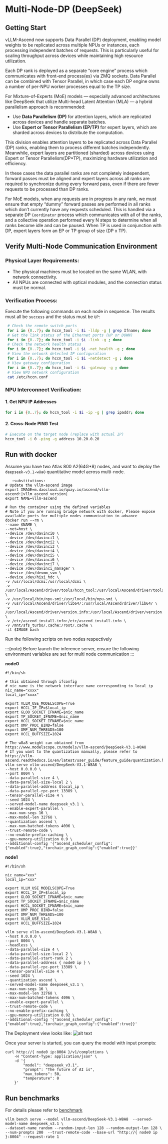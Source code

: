 # Multi-Node-DP (DeepSeek)

## Getting Start
vLLM-Ascend now supports Data Parallel (DP) deployment, enabling model weights to be replicated across multiple NPUs or instances, each processing independent batches of requests. This is particularly useful for scaling throughput across devices while maintaining high resource utilization.

Each DP rank is deployed as a separate “core engine” process which communicates with front-end process(es) via ZMQ sockets. Data Parallel can be combined with Tensor Parallel, in which case each DP engine owns a number of per-NPU worker processes equal to the TP size.

For Mixture-of-Experts (MoE) models — especially advanced architectures like DeepSeek that utilize Multi-head Latent Attention (MLA) — a hybrid parallelism approach is recommended:

- Use **Data Parallelism (DP)** for attention layers, which are replicated across devices and handle separate batches.
- Use **Expert or Tensor Parallelism (EP/TP)** for expert layers, which are sharded across devices to distribute the computation.

This division enables attention layers to be replicated across Data Parallel (DP) ranks, enabling them to process different batches independently. Meanwhile, expert layers are partitioned (sharded) across devices using Expert or Tensor Parallelism(DP*TP), maximizing hardware utilization and efficiency.

In these cases the data parallel ranks are not completely independent, forward passes must be aligned and expert layers across all ranks are required to synchronize during every forward pass, even if there are fewer requests to be processed than DP ranks.

For MoE models, when any requests are in progress in any rank, we must ensure that empty “dummy” forward passes are performed in all ranks which don’t currently have any requests scheduled. This is handled via a separate DP `Coordinator` process which communicates with all of the ranks, and a collective operation performed every N steps to determine when all ranks become idle and can be paused. When TP is used in conjunction with DP, expert layers form an EP or TP group of size (DP x TP).

## Verify Multi-Node Communication Environment

### Physical Layer Requirements:

- The physical machines must be located on the same WLAN, with network connectivity.
- All NPUs are connected with optical modules, and the connection status must be normal.

### Verification Process:

Execute the following commands on each node in sequence. The results must all be `success` and the status must be `UP`:

```bash
 # Check the remote switch ports
 for i in {0..7}; do hccn_tool -i $i -lldp -g | grep Ifname; done 
 # Get the link status of the Ethernet ports (UP or DOWN)
 for i in {0..7}; do hccn_tool -i $i -link -g ; done
 # Check the network health status
 for i in {0..7}; do hccn_tool -i $i -net_health -g ; done
 # View the network detected IP configuration
 for i in {0..7}; do hccn_tool -i $i -netdetect -g ; done
 # View gateway configuration
 for i in {0..7}; do hccn_tool -i $i -gateway -g ; done
 # View NPU network configuration
 cat /etc/hccn.conf
```

### NPU Interconnect Verification:
#### 1. Get NPU IP Addresses

```bash
for i in {0..7}; do hccn_tool -i $i -ip -g | grep ipaddr; done
```

#### 2. Cross-Node PING Test

```bash
# Execute on the target node (replace with actual IP)
hccn_tool -i 0 -ping -g address 10.20.0.20
```

## Run with docker
Assume you have two Atlas 800 A2(64G*8) nodes, and want to deploy the `deepseek-v3.1-w8a8` quantitative model across multi-node.

```{code-block} bash
   :substitutions:
# Update the vllm-ascend image
export IMAGE=m.daocloud.io/quay.io/ascend/vllm-ascend:|vllm_ascend_version|
export NAME=vllm-ascend

# Run the container using the defined variables
# Note if you are running bridge network with docker, Please expose available ports for multiple nodes communication in advance
docker run --rm \
--name $NAME \
--net=host \
--device /dev/davinci0 \
--device /dev/davinci1 \
--device /dev/davinci2 \
--device /dev/davinci3 \
--device /dev/davinci4 \
--device /dev/davinci5 \
--device /dev/davinci6 \
--device /dev/davinci7 \
--device /dev/davinci_manager \
--device /dev/devmm_svm \
--device /dev/hisi_hdc \
-v /usr/local/dcmi:/usr/local/dcmi \
-v /usr/local/Ascend/driver/tools/hccn_tool:/usr/local/Ascend/driver/tools/hccn_tool \
-v /usr/local/bin/npu-smi:/usr/local/bin/npu-smi \
-v /usr/local/Ascend/driver/lib64/:/usr/local/Ascend/driver/lib64/ \
-v /usr/local/Ascend/driver/version.info:/usr/local/Ascend/driver/version.info \
-v /etc/ascend_install.info:/etc/ascend_install.info \
-v /mnt/sfs_turbo/.cache:/root/.cache \
-it $IMAGE bash
```

Run the following scripts on two nodes respectively

:::{note}
Before launch the inference server, ensure the following environment variables are set for multi node communication
:::

**node0**

```shell
#!/bin/sh

# this obtained through ifconfig
# nic_name is the network interface name corresponding to local_ip
nic_name="xxxx"
local_ip="xxxx"

export VLLM_USE_MODELSCOPE=True
export HCCL_IF_IP=$local_ip
export GLOO_SOCKET_IFNAME=$nic_name
export TP_SOCKET_IFNAME=$nic_name
export HCCL_SOCKET_IFNAME=$nic_name
export OMP_PROC_BIND=false
export OMP_NUM_THREADS=100
export HCCL_BUFFSIZE=1024

# The w8a8 weight can obtained from https://www.modelscope.cn/models/vllm-ascend/DeepSeek-V3.1-W8A8
# If you want to the quantization manually, please refer to https://vllm-ascend.readthedocs.io/en/latest/user_guide/feature_guide/quantization.html
vllm serve vllm-ascend/DeepSeek-V3.1-W8A8 \
--host 0.0.0.0 \
--port 8004 \
--data-parallel-size 4 \
--data-parallel-size-local 2 \
--data-parallel-address $local_ip \
--data-parallel-rpc-port 13389 \
--tensor-parallel-size 4 \
--seed 1024 \
--served-model-name deepseek_v3.1 \
--enable-expert-parallel \
--max-num-seqs 16 \
--max-model-len 32768 \
--quantization ascend \
--max-num-batched-tokens 4096 \
--trust-remote-code \
--no-enable-prefix-caching \
--gpu-memory-utilization 0.9 \
--additional-config '{"ascend_scheduler_config":{"enabled":true},"torchair_graph_config":{"enabled":true}}'
```

**node1**

```shell
#!/bin/sh

nic_name="xxx"
local_ip="xxx"

export VLLM_USE_MODELSCOPE=True
export HCCL_IF_IP=$local_ip
export GLOO_SOCKET_IFNAME=$nic_name
export TP_SOCKET_IFNAME=$nic_name
export HCCL_SOCKET_IFNAME=$nic_name
export OMP_PROC_BIND=false
export OMP_NUM_THREADS=100
export VLLM_USE_V1=1
export HCCL_BUFFSIZE=1024

vllm serve vllm-ascend/DeepSeek-V3.1-W8A8 \
--host 0.0.0.0 \
--port 8004 \
--headless \
--data-parallel-size 4 \
--data-parallel-size-local 2 \
--data-parallel-start-rank 2 \
--data-parallel-address { node0 ip } \
--data-parallel-rpc-port 13389 \
--tensor-parallel-size 4 \
--seed 1024 \
--quantization ascend \
--served-model-name deepseek_v3.1 \
--max-num-seqs 16 \
--max-model-len 32768 \
--max-num-batched-tokens 4096 \
--enable-expert-parallel \
--trust-remote-code \
--no-enable-prefix-caching \
--gpu-memory-utilization 0.92 \
--additional-config '{"ascend_scheduler_config":{"enabled":true},"torchair_graph_config":{"enabled":true}}'
```

The Deployment view looks like:
![alt text](../assets/multi_node_dp_deepseek.png)

Once your server is started, you can query the model with input prompts:

```shell
curl http://{ node0 ip:8004 }/v1/completions \
    -H "Content-Type: application/json" \
    -d '{
        "model": "deepseek_v3.1",
        "prompt": "The future of AI is",
        "max_tokens": 50,
        "temperature": 0
    }'
```

## Run benchmarks
For details please refer to [benchmark](https://github.com/vllm-project/vllm-ascend/tree/main/benchmarks)

```shell
vllm bench serve --model vllm-ascend/DeepSeek-V3.1-W8A8  --served-model-name deepseek_v3.1 \
--dataset-name random --random-input-len 128 --random-output-len 128 \
--num-prompts 200  --trust-remote-code --base-url "http://{ node0 ip }:8004" --request-rate 1
```
